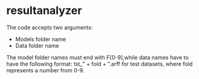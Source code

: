 # resultanalyzer
The code accepts two arguments:
- Models folder name
- Data folder name

The model folder names must end with F[0-9],while data names have to have the following format:
tst_" + fold + ".arff for test datasets, where fold represents a number from 0-9.
